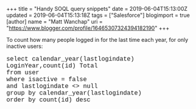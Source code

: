 +++
title = "Handy SOQL query snippets"
date = 2019-06-04T15:13:00Z
updated = 2019-06-04T15:13:18Z
tags = ["Salesforce"]
blogimport = true 
[author]
	name = "Matt Wanchap"
	uri = "https://www.blogger.com/profile/16465307324394182190"
+++

To count how many people logged in for the last time each year, for only inactive users:<br /><br /><span style="font-family: Courier New, Courier, monospace;"><span style="background-color: white; border: 0px; font-size: 16px; font-stretch: inherit; font-variant-east-asian: inherit; font-variant-numeric: inherit; line-height: inherit; margin: 0px; padding: 0px; vertical-align: baseline;">select calendar_year(lastlogindate) LoginYear,</span><span style="background-color: white; font-size: 16px;">count(id) Total</span><br style="background-color: white; font-size: 16px;" /><span style="background-color: white; font-size: 16px;">from user</span><br style="background-color: white; font-size: 16px;" /><span style="background-color: white; font-size: 16px;">where isactive = false</span><br style="background-color: white; font-size: 16px;" /><span style="background-color: white; font-size: 16px;">and lastlogindate &lt;&gt; null</span><br style="background-color: white; font-size: 16px;" /><span style="background-color: white; font-size: 16px;">group by calendar_year(lastlogindate)</span><br style="background-color: white; font-size: 16px;" /><span style="background-color: white; font-size: 16px;">order by count(id) desc</span></span><br /><span style="background-color: white; font-family: Calibri, Arial, Helvetica, sans-serif; font-size: 16px;"><br /></span><span style="background-color: white; font-family: Calibri, Arial, Helvetica, sans-serif; font-size: 16px;"><br /></span>
